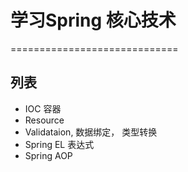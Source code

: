 # 学习Spring 核心技术
=============================

## 列表

* IOC 容器
* Resource
* Validataion, 数据绑定， 类型转换
* Spring EL 表达式
* Spring AOP

